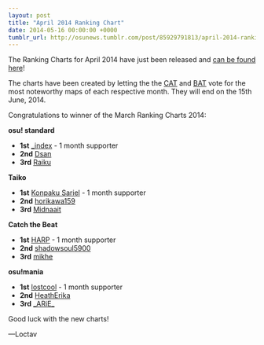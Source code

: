 ```yaml
---
layout: post
title: "April 2014 Ranking Chart"
date: 2014-05-16 00:00:00 +0000
tumblr_url: http://osunews.tumblr.com/post/85929791813/april-2014-ranking-chart
---
```


The Ranking Charts for April 2014 have just been released and [can be found here](https://osu.ppy.sh/p/chart?ch=MONTH1404)!

The charts have been created by letting the the [CAT](https://osu.ppy.sh/groups/21) and [BAT](https://osu.ppy.sh/groups/7) vote for the most noteworthy maps of each respective month. They will end on the 15th June, 2014.

Congratulations to winner of the March Ranking Charts 2014:

**osu! standard**

- **1st** [\_index](https://osu.ppy.sh/users/_index) \- 1 month supporter
- **2nd** [Dsan](https://osu.ppy.sh/users/Dsan)
- **3rd** [Raiku](https://osu.ppy.sh/users/Raiku)

**Taiko**

- **1st** [Konpaku Sariel](https://osu.ppy.sh/users/533502) \- 1 month supporter
- **2nd** [horikawa159](https://osu.ppy.sh/users/horikawa159)
- **3rd** [Midnaait](https://osu.ppy.sh/users/Midnaait)

**Catch the Beat**

- **1st** [HARP](https://osu.ppy.sh/users/HARP) \- 1 month supporter
- **2nd** [shadowsoul5900](https://osu.ppy.sh/users/shadowsoul5900)
- **3rd** [mikhe](https://osu.ppy.sh/users/mikhe)

**osu!mania**

- **1st** [lostcool](https://osu.ppy.sh/users/lostcool) \- 1 month supporter
- **2nd** [HeathErika](https://osu.ppy.sh/users/HeathErika)
- **3rd** [\_ARiE\_](https://osu.ppy.sh/users/_ARiE_)

Good luck with the new charts!

—Loctav
